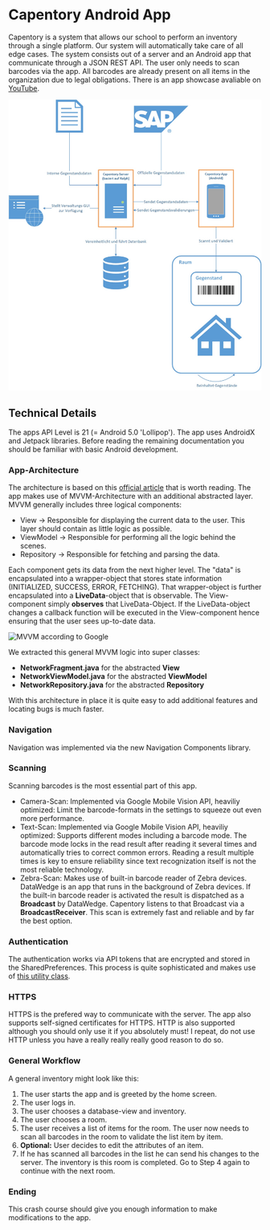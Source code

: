 # Capentory Android App

Capentory is a system that allows our school to perform an inventory through a single platform. Our system will automatically take care of all edge cases. The system consists out of a server and an Android app that communicate through a JSON REST API. The user only needs to scan barcodes via the app. All barcodes are already present on all items in the organization due to legal obligations. There is an app showcase avaliable on [YouTube](https://www.youtube.com/watch?v=ktoLtNBN13E).

![Project overview](docs/BigPicture.jpg)

## Technical Details

The apps API Level is 21 (= Android 5.0 'Lollipop'). The app uses AndroidX and Jetpack libraries. Before reading the remaining documentation you should be familiar with basic Android development.

### App-Architecture 

The architecture is based on this [official article](https://developer.android.com/jetpack/guide) that is worth reading. The app makes use of MVVM-Architecture with an additional abstracted layer. MVVM generally includes three logical components:

* View -> Responsible for displaying the current data to the user. This layer should contain as little logic as possible.
* ViewModel -> Responsible for performing all the logic behind the scenes. 
* Repository -> Responsible for fetching and parsing the data.

Each component gets its data from the next higher level. The "data" is encapsulated into a wrapper-object that stores state information (INITIALIZED, SUCCESS, ERROR, FETCHING). That wrapper-object is further encapsulated into a **LiveData**-object that is observable. The View-component simply **observes** that LiveData-Object. If the LiveData-object changes a callback function will be executed in the View-component hence ensuring that the user sees up-to-date data. 

![MVVM according to Google](https://developer.android.com/topic/libraries/architecture/images/final-architecture.png)
          
We extracted this general MVVM logic into super classes:

* **NetworkFragment.java** for the abstracted **View**
* **NetworkViewModel.java** for the abstracted **ViewModel**
* **NetworkRepository.java** for the abstracted **Repository**

With this architecture in place it is quite easy to add additional features and locating bugs is much faster.


### Navigation

Navigation was implemented via the new Navigation Components library.

### Scanning

Scanning barcodes is the most essential part of this app.

* Camera-Scan: Implemented via Google Mobile Vision API, heaviliy optimized: Limit the barcode-formats in the settings to squeeze out even more performance. 
* Text-Scan: Implemented via Google Mobile Vision API, heaviliy optimized: Supports different modes including a barcode mode. The barcode mode locks in the read result after reading it several times and automatically tries to correct common errors. Reading a result multiple times is key to ensure reliability since text recognization itself is not the most reliable technology.
* Zebra-Scan: Makes use of built-in barcode reader of Zebra devices. DataWedge is an app that runs in the background of Zebra devices. If the built-in barcode reader is activated the result is dispatched as a **Broadcast** by DataWedge. Capentory listens to that Broadcast via a **BroadcastReceiver**. This scan is extremely fast and reliable and by far the best option. 

### Authentication

The authentication works via API tokens that are encrypted and stored in the SharedPreferences. This process is quite sophisticated and makes use of [this utility class](https://gist.github.com/Diederikjh/36ae22d5fde9d8f671a70b5d8cada90e).

### HTTPS

HTTPS is the prefered way to communicate with the server. The app also supports self-signed certificates for HTTPS. HTTP is also supported although you should only use it if you absolutely must! I repeat, do not use HTTP unless you have a really really really good reason to do so. 

### General Workflow

A general inventory might look like this:

1. The user starts the app and is greeted by the home screen.
2. The user logs in.
3. The user chooses a database-view and inventory.
4. The user chooses a room.
5. The user receives a list of items for the room. The user now needs to scan all barcodes in the room to validate the list item by item. 
6. **Optional:** User decides to edit the attributes of an item. 
7. If he has scanned all barcodes in the list he can send his changes to the server. The inventory is this room is completed. Go to Step 4 again to continue with the next room. 

### Ending

This crash course should give you enough information to make modifications to the app.






